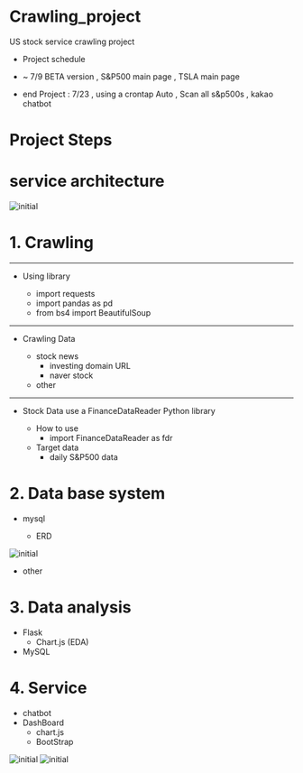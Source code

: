 # Crawling_project
US stock service crawling project

* Project schedule 
- ~ 7/9 BETA version 
, S&P500 main page
, TSLA main page

- end Project : 7/23
, using a crontap Auto
, Scan all s&p500s
, kakao chatbot

# Project Steps
# service architecture
![initial](https://user-images.githubusercontent.com/80030759/124936355-6a8c2e80-e041-11eb-94fd-8f612cdda68c.png)




# 1. Crawling
------------------------
* Using library

  - import requests
  - import pandas as pd
  - from bs4 import BeautifulSoup
------------------------
 * Crawling Data
   
    - stock news
      - investing domain URL
      - naver stock
    - other
----------------------  
 * Stock Data use a FinanceDataReader Python library
 
    - How to use
      - import FinanceDataReader as fdr
    - Target data
      - daily S&P500 data
# 2. Data base system
  - mysql
    
    - ERD
 
![initial](https://user-images.githubusercontent.com/80030759/122144633-d3431980-ce8e-11eb-957c-71e41d04d96f.png)

  - other

# 3. Data analysis
  - Flask
    - Chart.js (EDA)
  - MySQL

# 4. Service
  - chatbot
  - DashBoard
    - chart.js
    - BootStrap
 
![initial](https://user-images.githubusercontent.com/80030759/125158027-359aeb80-e1a9-11eb-9b80-411d9fe97e6e.png)
![initial](https://user-images.githubusercontent.com/80030759/125157072-c79ff580-e1a3-11eb-833c-619ada65766d.png)

